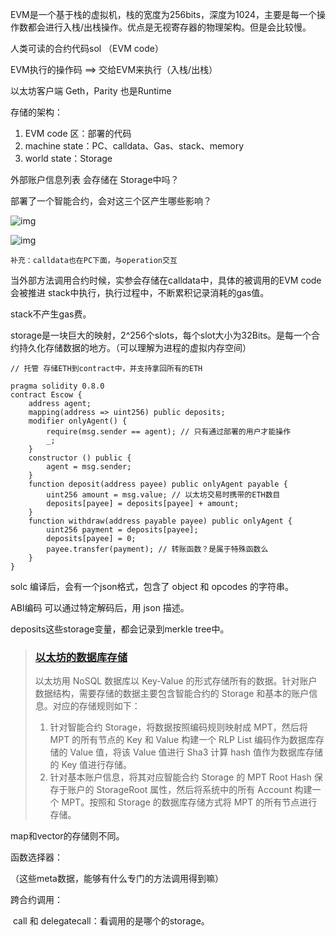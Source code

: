 

EVM是一个基于栈的虚拟机，栈的宽度为256bits，深度为1024，主要是每一个操作数都会进行入栈/出栈操作。优点是无视寄存器的物理架构。但是会比较慢。



人类可读的合约代码sol （EVM code）

EVM执行的操作码 ==> 交给EVM来执行（入栈/出栈）

以太坊客户端 Geth，Parity  也是Runtime



存储的架构：

1. EVM code 区：部署的代码
2. machine state：PC、calldata、Gas、stack、memory
3. world state：Storage

外部账户信息列表 会存储在 Storage中吗？

部署了一个智能合约，会对这三个区产生哪些影响？

![img](https://picx.zhimg.com/v2-c3efcc2a5ecaffb2ca4bf94e40060a52_r.jpg?source=1940ef5c)



![img](https://picx.zhimg.com/80/v2-e616b8ccb8c7b4fb4690fe8e9e3c8b0f_1440w.webp?source=1940ef5c)

```
补充：calldata也在PC下面，与operation交互
```

当外部方法调用合约时候，实参会存储在calldata中，具体的被调用的EVM code会被推进 stack中执行，执行过程中，不断累积记录消耗的gas值。

stack不产生gas费。

storage是一块巨大的映射，2^256个slots，每个slot大小为32Bits。是每一个合约持久化存储数据的地方。（可以理解为进程的虚拟内存空间）

````solidity
// 托管 存储ETH到contract中，并支持拿回所有的ETH

pragma solidity 0.8.0
contract Escow {
	address agent;
	mapping(address => uint256) public deposits;
	modifier onlyAgent() {
		require(msg.sender == agent); // 只有通过部署的用户才能操作 
		_;
	}
	constructor () public {
		agent = msg.sender;
	}
	function deposit(address payee) public onlyAgent payable {
		uint256 amount = msg.value; // 以太坊交易时携带的ETH数目
		deposits[payee] = deposits[payee] + amount;
	}
	function withdraw(address payable payee) public onlyAgent {
		uint256 payment = deposits[payee];
		deposits[payee] = 0;
		payee.transfer(payment); // 转账函数？是属于特殊函数么
	}
}
````

solc 编译后，会有一个json格式，包含了 object 和 opcodes 的字符串。

ABI编码 可以通过特定解码后，用 json 描述。

deposits这些storage变量，都会记录到merkle tree中。

> ### [以太坊的数据库存储](https://codechina.gitcode.host/programmer/blockchain-intro/9-Ethereum-database.html#以太坊的数据库存储)
>
> 以太坊用 NoSQL 数据库以 Key-Value 的形式存储所有的数据。针对账户数据结构，需要存储的数据主要包含智能合约的 Storage 和基本的账户信息。对应的存储规则如下：
>
> 1. 针对智能合约 Storage，将数据按照编码规则映射成 MPT，然后将 MPT 的所有节点的 Key 和 Value 构建一个 RLP List 编码作为数据库存储的 Value 值，将该 Value 值进行 Sha3 计算 hash 值作为数据库存储的 Key 值进行存储。
> 2. 针对基本账户信息，将其对应智能合约 Storage 的 MPT Root Hash 保存于账户的 StorageRoot 属性，然后将系统中的所有 Account 构建一个 MPT。按照和 Storage 的数据库存储方式将 MPT 的所有节点进行存储。

map和vector的存储则不同。



函数选择器：

（这些meta数据，能够有什么专门的方法调用得到嘛）

跨合约调用：

​	call 和 delegatecall：看调用的是哪个的storage。